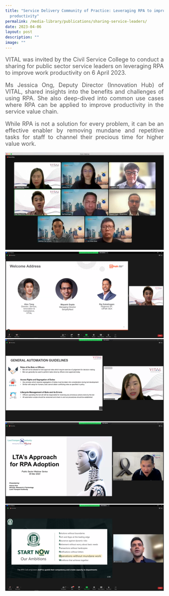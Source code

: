 ```yaml
---
title: "Service Delivery Community of Practice: Leveraging RPA to improve work
  productivity"
permalink: /media-library/publications/sharing-service-leaders/
date: 2023-04-06
layout: post
description: ""
image: ""
---
```

<p style="font-size: 18px;color:#585858;text-align:justify;">
VITAL was invited by the Civil Service College to conduct a sharing for public sector service leaders on leveraging RPA to improve work productivity on 6 April 2023.
</p>

<p style="font-size: 18px;color:#585858;text-align:justify;">
Ms Jessica Ong, Deputy Director (Innovation Hub) of VITAL, shared insights into the benefits and challenges of using RPA. She also deep-dived into common use cases where RPA can be applied to improve productivity in the service value chain.
</p>

<p style="font-size: 18px;color:#585858;text-align:justify;">
While RPA is not a solution for every problem, it can be an effective enabler by removing mundane and repetitive tasks for staff to channel their precious time for higher value work.
</p>

<img src="/images/Media/webinar2 01.jpeg">
<br>
<img src="/images/Media/webinar2 02.png">
<br>
<img src="/images/Media/webinar2 03.png">
<br>
<img src="/images/Media/webinar2 04.png">
<br>
<img src="/images/Media/webinar2 05.png">